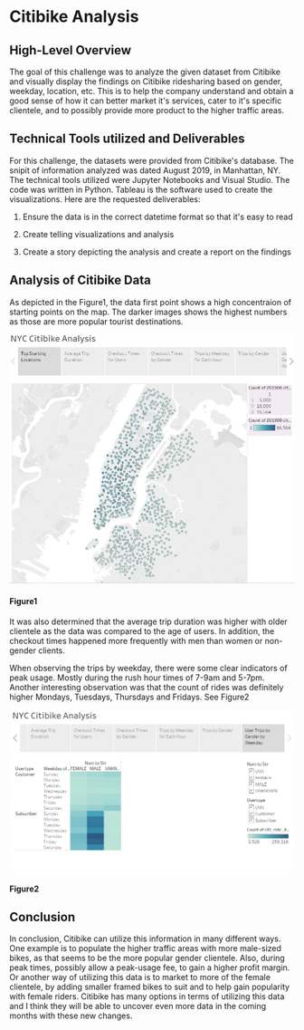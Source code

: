 # Citibike Analysis

## High-Level Overview
The goal of this challenge was to analyze the given dataset from Citibike and visually display the findings on Citibike ridesharing based on gender, weekday, location, etc.  This is to help the company understand and obtain a good sense of how it can better market it's services, cater to it's specific clientele, and to possibly provide more product to the higher traffic areas.

## Technical Tools utilized and Deliverables

For this challenge, the datasets were provided from Citibike's database.  The snipit of information analyzed was dated August 2019, in Manhattan, NY.  The technical tools utilized were Jupyter Notebooks and Visual Studio.  The code was written in Python.  Tableau is the software used to create the visualizations.  Here are the requested deliverables:

1. Ensure the data is in the correct datetime format so that it's easy to read

2. Create telling visualizations and analysis

3. Create a story depicting the analysis and create a report on the findings

## Analysis of Citibike Data

As depicted in the Figure1, the data first point shows a high concentraion of starting points on the map.  The darker images shows the highest numbers as those are more popular tourist destinations.

![TopStartLoc.PNG](./resources/TopStartLoc.PNG)

#### Figure1

It was also determined that the average trip duration was higher with older clientele as the data was compared to the age of users.  In addition, the checkout times happened more frequently with men than women or non-gender clients.

When observing the trips by weekday, there were some clear indicators of peak usage.  Mostly during the rush hour times of 7-9am and 5-7pm.  Another interesting observation was that the count of rides was definitely higher Mondays, Tuesdays, Thursdays and Fridays.  See Figure2

![UserTripsByGenderWeekday.PNG](./resources/UserTripsByGenderWeekday.PNG)

#### Figure2

## Conclusion

In conclusion, Citibike can utilize this information in many different ways.  One example is to populate the higher traffic areas with more male-sized bikes, as that seems to be the more popular gender clientele.  Also, during peak times, possibly allow a peak-usage fee, to gain a higher profit margin.  Or another way of utilizing this data is to market to more of the female clientele, by adding smaller framed bikes to suit and to help gain popularity with female riders.  Citibike has many options in terms of utilizing this data and I think they will be able to uncover even more data in the coming months with these new changes.
